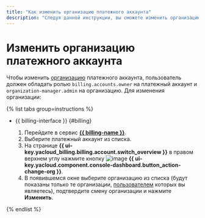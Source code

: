 ```yaml
---
title: "Как изменить организацию платежного аккаунта"
description: "Следуя данной инструкции, вы сможете изменить организацию платежного аккаунта."
---
```


# Изменить организацию платежного аккаунта


Чтобы изменить [организацию](../concepts/organization.md) платежного аккаунта, пользователь должен обладать ролью `billing.accounts.owner` на платежный аккаунт и `organization-manager.admin` на организацию. Для изменения организации:

{% list tabs group=instructions %}

- {{ billing-interface }} {#billing}

  1. Перейдите в сервис [**{{ billing-name }}**](https://billing.yandex.cloud/accounts/).
  1. Выберите платежный аккаунт из списка.
  1. На странице **{{ ui-key.yacloud_billing.billing.account.switch_overview }}** в правом верхнем углу нажмите кнопку ![image](../../_assets/console-icons/persons.svg) **{{ ui-key.yacloud.component.console-dashboard.button_action-change-org }}**.
  1. В появившемся окне выберите организацию из списка (будут показаны только те организации, [пользователем](../../organization/operations/add-account) которых вы являетесь), подтвердите смену организации и нажмите **Изменить**.

{% endlist %}
